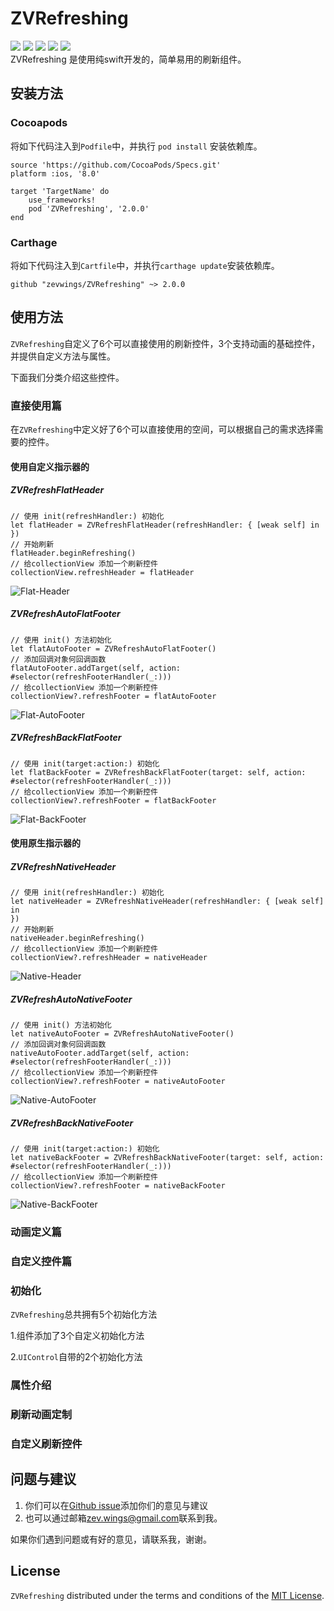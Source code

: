 # ZVRefreshing

![](https://img.shields.io/badge/Carthage-compatible-4BC51D.svg)[]()
![](https://img.shields.io/badge/pod-1.4.0-4BC51D.svg?style=flat)[](https://cocoapods.org)
![](https://img.shields.io/badge/platform-ios-4BC51D.svg)
![](https://img.shields.io/badge/swift-4.0.0-4BC51D.svg)
![](https://img.shields.io/badge/License-MIT-4BC51D.svg)
<br/>
ZVRefreshing 是使用纯swift开发的，简单易用的刷新组件。

## 安装方法

### Cocoapods 
将如下代码注入到`Podfile`中，并执行 `pod install` 安装依赖库。

```
source 'https://github.com/CocoaPods/Specs.git'
platform :ios, '8.0'

target 'TargetName' do
    use_frameworks!
    pod 'ZVRefreshing', '2.0.0'
end
```

### Carthage 

将如下代码注入到`Cartfile`中，并执行`carthage update`安装依赖库。
```
github "zevwings/ZVRefreshing" ~> 2.0.0
```

## 使用方法

`ZVRefreshing`自定义了6个可以直接使用的刷新控件，3个支持动画的基础控件，并提供自定义方法与属性。

下面我们分类介绍这些控件。

### 直接使用篇

在`ZVRefreshing`中定义好了6个可以直接使用的空间，可以根据自己的需求选择需要的控件。

#### 使用自定义指示器的
##### ZVRefreshFlatHeader

```
// 使用 init(refreshHandler:) 初始化
let flatHeader = ZVRefreshFlatHeader(refreshHandler: { [weak self] in
})
// 开始刷新
flatHeader.beginRefreshing()
// 给collectionView 添加一个刷新控件
collectionView.refreshHeader = flatHeader
```

![Flat-Header](https://github.com/zevwings/ZVRefreshing/blob/master/Documents/Resource/Flat-Header.gif)

##### ZVRefreshAutoFlatFooter

```
// 使用 init() 方法初始化
let flatAutoFooter = ZVRefreshAutoFlatFooter()
// 添加回调对象何回调函数
flatAutoFooter.addTarget(self, action: #selector(refreshFooterHandler(_:)))
// 给collectionView 添加一个刷新控件
collectionView?.refreshFooter = flatAutoFooter
```

![Flat-AutoFooter](https://github.com/zevwings/ZVRefreshing/blob/master/Documents/Resource/Flat-AutoFooter.gif)

##### ZVRefreshBackFlatFooter

```
// 使用 init(target:action:) 初始化
let flatBackFooter = ZVRefreshBackFlatFooter(target: self, action: #selector(refreshFooterHandler(_:)))
// 给collectionView 添加一个刷新控件
collectionView?.refreshFooter = flatBackFooter
```

![Flat-BackFooter](https://github.com/zevwings/ZVRefreshing/blob/master/Documents/Resource/Flat-BackFooter.gif)

#### 使用原生指示器的
##### ZVRefreshNativeHeader

```
// 使用 init(refreshHandler:) 初始化
let nativeHeader = ZVRefreshNativeHeader(refreshHandler: { [weak self] in
})
// 开始刷新
nativeHeader.beginRefreshing()
// 给collectionView 添加一个刷新控件
collectionView?.refreshHeader = nativeHeader
```

![Native-Header](https://github.com/zevwings/ZVRefreshing/blob/master/Documents/Resource/Native-Header.gif)

##### ZVRefreshAutoNativeFooter

```
// 使用 init() 方法初始化
let nativeAutoFooter = ZVRefreshAutoNativeFooter()
// 添加回调对象何回调函数
nativeAutoFooter.addTarget(self, action: #selector(refreshFooterHandler(_:)))
// 给collectionView 添加一个刷新控件
collectionView?.refreshFooter = nativeAutoFooter
```

![Native-AutoFooter](https://github.com/zevwings/ZVRefreshing/blob/master/Documents/Resource/Native-AutoFooter.gif)

##### ZVRefreshBackNativeFooter

```
// 使用 init(target:action:) 初始化
let nativeBackFooter = ZVRefreshBackNativeFooter(target: self, action: #selector(refreshFooterHandler(_:)))
// 给collectionView 添加一个刷新控件
collectionView?.refreshFooter = nativeBackFooter
```

![Native-BackFooter](https://github.com/zevwings/ZVRefreshing/blob/master/Documents/Resource/Native-BackFooter.gif)

### 动画定义篇


### 自定义控件篇

### 初始化

`ZVRefreshing`总共拥有5个初始化方法

1.组件添加了3个自定义初始化方法

2.`UIControl`自带的2个初始化方法

### 属性介绍

### 刷新动画定制

### 自定义刷新控件


## 问题与建议
1. 你们可以在[Github issue](https://github.com/zevwings/ZVRefreshing/issues)添加你们的意见与建议
2. 也可以通过邮箱<zev.wings@gmail.com>联系到我。

如果你们遇到问题或有好的意见，请联系我，谢谢。

## License
`ZVRefreshing` distributed under the terms and conditions of the [MIT License](https://github.com/zevwings/ZVRefreshing/blob/master/LICENSE).